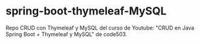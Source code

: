 # spring-boot-thymeleaf-MySQL
Repo CRUD con Thymeleaf y MySQL del curso de Youtube: "CRUD en Java Spring Boot + Thymeleaf y MySQL" de code503.
